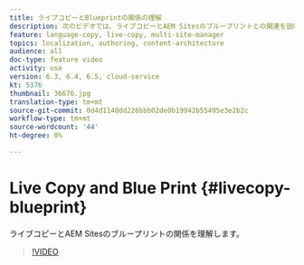 ```yaml
---
title: ライブコピーとBlueprintの関係の理解
description: 次のビデオでは、ライブコピーとAEM Sitesのブループリントとの関連を説明します。
feature: language-copy, live-copy, multi-site-manager
topics: localization, authoring, content-architecture
audience: all
doc-type: feature video
activity: use
version: 6.3, 6.4, 6.5, cloud-service
kt: 5376
thumbnail: 36676.jpg
translation-type: tm+mt
source-git-commit: 0d4d1140dd226bbb02de0b19942b55495e3e2b2c
workflow-type: tm+mt
source-wordcount: '44'
ht-degree: 0%

---
```



# Live Copy and Blue Print {#livecopy-blueprint}

ライブコピーとAEM Sitesのブループリントの関係を理解します。

>[!VIDEO](https://video.tv.adobe.com/v/36676?quality=12&learn=on)
